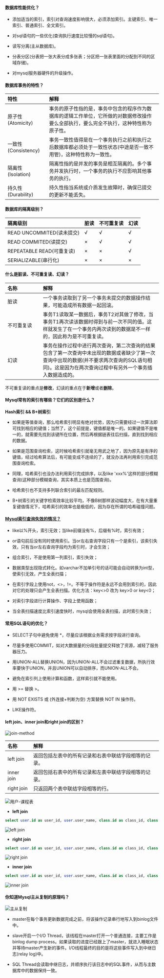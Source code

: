 #### 数据库性能优化？
* 添加适当的索引，索引对查询速度影响很大，必须添加索引。主键索引、唯一索引、普通索引、全文索引。


* 对sql语句的一些优化(查询执行速度比较慢的sql语句)。


* 读写分离(主从数据库)。


* 分表分区(分表把一张大表分成多张表；分区把一张表里面的分配到不同的区域存储)。


* 对mysql服务器硬件的升级操作。


#### 数据库事务的特性？
| 特性 | 解释 | 
| :----- | :----- | 
| 原子性(Atomicity) | 事务的原子性指的是，事务中包含的程序作为数据库的逻辑工作单位，它所做的对数据修改操作要么全部执行，要么完全不执行，这种特性称为原子性。 | 
| 一致性(Consistency) | 事务一致性值得是在一个事务执行之前和执行之后数据库都必须处于一致性状态(中途是否一致不用管)，这种特性称为一致性。 | 
| 隔离性(Isolation) | 隔离性指的是并发的事务是相互隔离的。多个事务并发执行时，一个事务的执行不应影响其他事务的执行。 | 
| 持久性(Durability) | 持久性指当系统或介质发生故障时，确保已提交的更新不能丢失。 | 


#### 数据库的隔离级别？
| 隔离级别 | 脏读 | 不可重复读 | 幻读 | 
| :----- | :----- | :----- | :----- | 
| READ UNCOMMITED(读未提交) | √ | √ | √ | 
| READ COMMITED(读提交) | × | √ | √ | 
| REPEATABLE READ(可重复读) | × | × | √ | 
| SERIALIZABLE(串行化) | × | × | × | 


#### 什么是脏读、不可重复读、幻读？
| 名称 | 解释 | 
| :----- | :----- | 
| <div style="width: 100px">脏读</div> | 一个事务读取到了另一个事务未提交的数据操作结果，可能造成所有数据一起回滚。 | 
| <div style="width: 100px">不可重复读</div> | 事务T1读取某一数据后，事务T2对其做了修改，当事务T1再次读该数据时得到与前一次不同的值。这样就发生了在一个事务内两次读到的数据是不一样的，因此称为是不可重复读。 | 
| <div style="width: 100px">幻读</div> | 事务在操作过程中进行两次查询，第二次查询的结果包含了第一次查询中未出现的数据或者缺少了第一次查询中出现的数据(并不要求两次查询的SQL语句相同)。这是因为在两次查询过程中有另外一个事务插入数据造成的。 | 


不可重复读的重点是**修改**，幻读的重点在于**新增**或者**删除**。


#### Mysql常有的索引有哪些？它们的区别是什么？
**Hash索引 && B+树索引**


* 如果是等值查询，那么哈希索引明显有绝对优势，因为只需要经过一次算法即可找到相应的键值；当然了，这个前提是，键值都是唯一的。如果键值不是唯一的，就需要先找到该键所在位置，然后再根据链表往后扫描，直到找到相应的数据。


* 如果是范围查询检索，这时候哈希索引就毫无用武之地了，因为原先是有序的键值，经过哈希算法后，有可能变成不连续的了，就没办法再利用索引完成范围查询检索。


* 同理，哈希索引也没办法利用索引完成排序，以及like 'xxx%'这样的部分模糊查询(这种部分模糊查询，其实本质上也是范围查询)。


* 哈希索引也不支持多列联合索引的最左匹配规则。


* B+树索引的关键字检索效率比较平均，不像B树那样波动幅度大，在有大量重复键值情况下，哈希索引的效率也是极低的，因为存在所谓的哈希碰撞问题。


#### <a href="https://www.cnblogs.com/wdss/p/11186411.html">Mysql索引查询失效的情况？</a>
* like以%开头，索引无效；当like前缀没有%，后缀有%时，索引有效；


* or语句前后没有同时使用索引。当or左右查询字段只有一个是索引，该索引失效，只有当or左右查询字段均为索引时，才会生效；


* 组合索引，不是使用第一列索引，索引失效；


* 数据类型出现隐式转化。如varchar不加单引号的话可能会自动转换为int型，使索引无效，产生全表扫描；


* 在索引字段上使用not，<>，!=。不等于操作符是永远不会用到索引的，因此对它的处理只会产生全表扫描。优化方法：key<>0 改为 key>0 or key<0；


* 对索引字段进行计算操作、字段上使用函数；


* 当全表扫描速度比索引速度快时，mysql会使用全表扫描，此时索引失效；


#### 常用SQL语句的优化？
* SELECT子句中避免使用 *，尽量应该根据业务需求按字段进行查询。


* 尽量多使用COMMIT，如对大数据量的分段批量提交释放了资源，减轻了服务器压力。


* 用UNION-ALL替换UNION，因为UNION-ALL不会过滤重复数据，所执行效率要快于UNION，并且UNION可以自动排序，而UNION-ALL不会。


* 避免在索引列上使用计算和函数，这样索引就不能使用。


* 用 >= 替换 >。


* 用 NOT EXISTS 或 (外连接+判断为空) 方案替换 NOT IN 操作符。


* LIKE操作符。


#### left join、inner join和right join的区别？
![join-method](/images/Database/join-method.jpg)


| 名称 | 解释 | 
| :----- | :----- | 
| left join | 返回包括左表中的所有记录和右表中联结字段相等的记录。 | 
| inner join | 返回包括右表中的所有记录和左表中联结字段相等的记录。 | 
| right join | 只返回两个表中联结字段相等的行。 | 


![用户-课程表](/images/Database/test-join.PNG)


* **left join**


```sql
select user.id as user_id, user.user_name, class.id as class_id, class.class_name from user left join class on user.id = class.id
```
![left join](/images/Database/left-join.PNG)


* **right join**


```sql
select user.id as user_id, user.user_name, class.id as class_id, class.class_name from user right join class on user.id = class.id
```
![right join](/images/Database/right-join.PNG)


* **inner join**


```sql
select user.id as user_id, user.user_name, class.id as class_id, class.class_name from user inner join class on user.id = class.id
```
![inner join](/images/Database/inner-join.PNG)


#### 你知道Mysql主从复制的原理吗？
![主从复制](/images/Database/master-slave.png)


* master在每个事务更新数据完成之前，将该操作记录串行地写入到binlog文件中。


* slave开启一个I/O Thread，该线程在master打开一个普通连接，主要工作是binlog dump process。如果读取的进度已经跟上了master，就进入睡眠状态并等待master产生新的事件。I/O线程最终的目的是将这些事件写入到中继日志(relay log)中。


* SQL Thread会读取中继日志，并顺序执行该日志中的SQL事件，从而与主数据库中的数据保持一致。
